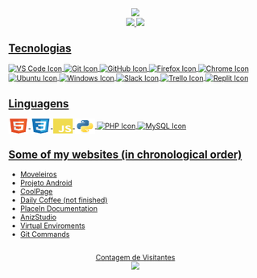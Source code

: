 <div align="center">
    <img src="https://readme-typing-svg.herokuapp.com/?color=Ufff&center=true&vCenter=true&multiline=true&width=500&height=100&lines=Hello+Everyone!+My+name+is+Erick;Im+studying+to+be+a+Web+Developer.">
</div>
<div align="center">
    <a href="https://github.com/BiraBalaZ">
    <img height="160em" src="https://github-readme-stats.vercel.app/api?username=birabalaz&show_icons=true&theme=dracula&include_all_commits=true&count_private=true&borders=false"/>
    <img height="160em" src="https://github-readme-stats.vercel.app/api/top-langs/?username=birabalaz&layout=compact&langs_count=8&theme=dracula&hide_&card_width=365"/>
</div>

<div style="display: inline_block">

  ## Tecnologias
  <img align="center" alt="VS Code Icon" height="30" width="40" src="https://cdn.jsdelivr.net/gh/devicons/devicon/icons/vscode/vscode-original.svg" />
  <img align="center" alt="Git Icon"     height="30" width="40" src="https://cdn.jsdelivr.net/gh/devicons/devicon/icons/git/git-original.svg" />
  <img align="center" alt="GitHub Icon"  height="30" width="30" src="https://user-images.githubusercontent.com/85596186/197550500-e095478b-f97b-43d1-9df1-02718e3ba928.png" />
  <img align="center" alt="Firefox Icon" height="30" width="40" src="https://cdn.jsdelivr.net/gh/devicons/devicon/icons/firefox/firefox-original.svg" />
  <img align="center" alt="Chrome Icon"  height="30" width="40" src="https://cdn.jsdelivr.net/gh/devicons/devicon/icons/chrome/chrome-original.svg"/>
  <img align="center" alt="Ubuntu Icon"  height="30" width="40" src="https://cdn.jsdelivr.net/gh/devicons/devicon@latest/icons/ubuntu/ubuntu-original.svg" />
  <img align="center" alt="Windows Icon" height="30" width="40" src="https://cdn.jsdelivr.net/gh/devicons/devicon/icons/windows8/windows8-original.svg" />
  <img align="center" alt="Slack Icon"   height="30" width="40" src="https://cdn.jsdelivr.net/gh/devicons/devicon/icons/slack/slack-original.svg" />
  <img align="center" alt="Trello Icon"  height="30" width="40" src="https://cdn.jsdelivr.net/gh/devicons/devicon/icons/trello/trello-plain.svg" />
  <img align="center" alt="Replit Icon"  height="30" width="40" src="https://cdn.jsdelivr.net/gh/devicons/devicon@latest/icons/replit/replit-original.svg" />
 
  ## Linguagens
  <img align="center" alt="HTML Icon"   height="30" width="40" src="https://raw.githubusercontent.com/devicons/devicon/master/icons/html5/html5-original.svg">
  <img align="center" alt="CSS Icon"    height="30" width="40" src="https://raw.githubusercontent.com/devicons/devicon/master/icons/css3/css3-original.svg">
  <img align="center" alt="Js Icon"     height="30" width="40" src="https://raw.githubusercontent.com/devicons/devicon/master/icons/javascript/javascript-plain.svg">
  <img align="center" alt="Python Icon" height="30" width="40" src="https://raw.githubusercontent.com/devicons/devicon/master/icons/python/python-original.svg">
  <img align="center" alt="PHP Icon"    height="50" width="40" src="https://cdn.jsdelivr.net/gh/devicons/devicon@latest/icons/php/php-original.svg">
  <img align="center" alt="MySQL Icon"  height="50" width="60" src="https://cdn.jsdelivr.net/gh/devicons/devicon@latest/icons/mysql/mysql-original-wordmark.svg">
</div>

## Some of my websites (in chronological order)
<div>
  <ul>
    <li><a target="_blank" href="https://birabalaz.github.io/Landing-Page-Moveleiros/HTML/index.html">Moveleiros</a>
    <li><a target="_blank" href="https://birabalaz.github.io/Projeto-Android/">Projeto Android</a>
    <li><a target="_blank" href="https://birabalaz.github.io/CoolPage/">CoolPage</a>
    <li><a target="_blank" href="https://birabalaz.github.io/Daily-Coffee/">Daily Coffee (not finished)</a>
    <li><a target="_blank" href="https://birabalaz.github.io/PlaceInDocumentation/">PlaceIn Documentation</a>
    <li><a target="_blank" href="https://birabalaz.github.io/AnizStudio/">AnizStudio</a>
    <li><a target="_blank" href="https://birabalaz.github.io/VirtualEnviroments/">Virtual Enviroments</li>
    <li><a target="_blank" href="https://birabalaz.github.io/Git-Commands/">Git Commands</li>
  </ul>
</div>

##
<p align="center">Contagem de Visitantes<br><img src="https://profile-counter.glitch.me/birabalaz/count.svg"/></p>
</div>
